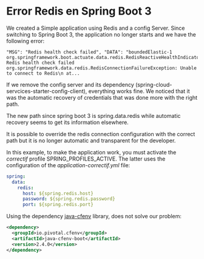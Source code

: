 # Error Redis en Spring Boot 3


We created a Simple application using Redis and a config Server. Since switching to Spring Boot 3, the application no longer starts and we have the following error: 

```
"MSG": "Redis health check failed", "DATA": "boundedElastic-1 org.springframework.boot.actuate.data.redis.RedisReactiveHealthIndicator Redis health check failed org.springframework.data.redis.RedisConnectionFailureException: Unable to connect to Redis\n at...
```

If we remove the config server and its dependency (spring-cloud-servcices-starter-config-client), everything works fine. We noticed that it was the automatic recovery of credentials that was done more with the right path. 

The new path since spring boot 3 is spring.data.redis while automatic recovery seems to get its information elsewhere.

It is possible to override the redis connection configuration with the correct path but it is no longer automatic and transparent for the developer.

In this example, to make the application work, you must activate the *correctif* profile SPRING_PROFILES_ACTIVE.
The latter uses the configuration of the *application-correctif.yml* file:

```yaml
spring:
  data:
    redis:
      host: ${spring.redis.host}
      password: ${spring.redis.password}
      port: ${spring.redis.port}
```

Using the dependency [java-cfenv](https://github.com/pivotal-cf/java-cfenv) library, does not solve our problem:

```xml
<dependency>
  <groupId>io.pivotal.cfenv</groupId>
  <artifactId>java-cfenv-boot</artifactId>
  <version>2.4.0</version>
</dependency>
```
